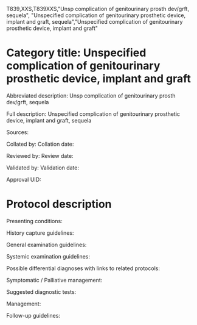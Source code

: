 T839,XXS,T839XXS,"Unsp complication of genitourinary prosth dev/grft, sequela", "Unspecified complication of genitourinary prosthetic device, implant and graft, sequela","Unspecified complication of genitourinary prosthetic device, implant and graft"
# Category title: Unspecified complication of genitourinary prosthetic device, implant and graft

Abbreviated description: Unsp complication of genitourinary prosth dev/grft, sequela

Full description: Unspecified complication of genitourinary prosthetic device, implant and graft, sequela

Sources:

Collated by:
Collation date:

Reviewed by:
Review date:

Validated by:
Validation date:

Approval UID:

# Protocol description

Presenting conditions:

History capture guidelines:

General examination guidelines:

Systemic examination guidelines:

Possible differential diagnoses with links to related protocols:

Symptomatic / Palliative management:

Suggested diagnostic tests:

Management:

Follow-up guidelines:
